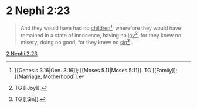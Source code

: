 # 2 Nephi 2:23

> And they would have had no <u>children</u>[^a]; wherefore they would have remained in a state of innocence, having no <u>joy</u>[^b], for they knew no misery; doing no good, for they knew no <u>sin</u>[^c] .

[2 Nephi 2:23](https://www.churchofjesuschrist.org/study/scriptures/bofm/2-ne/2?lang=eng&id=p23#p23)


[^a]: [[Genesis 3.16|Gen. 3:16]]; [[Moses 5.11|Moses 5:11]]. TG [[Family]]; [[Marriage, Motherhood]].
[^b]: TG [[Joy]].
[^c]: TG [[Sin]].
